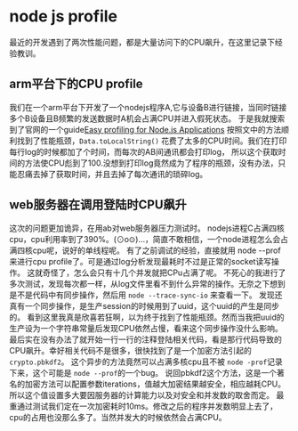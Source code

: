 

# node js profile

最近的开发遇到了两次性能问题，都是大量访问下的CPU飙升，在这里记录下经验教训。

## arm平台下的CPU profile

我们在一个arm平台下开发了一个nodejs程序A,它与设备B进行链接，当同时链接多个B设备且B频繁的发送数据时A机会占满CPU并进入假死状态。
于是我就搜索到了官网的一个guide[Easy profiling for Node.js Applications](https://nodejs.org/en/docs/guides/simple-profiling/)
按照文中的方法顺利找到了性能瓶颈，`Data.toLocalString()` 花费了太多的CPU时间。我们在打印每行log的时候都加了个时间，而每次的AB间通讯都会打印log，
所以这个获取时间的方法使CPU彪到了100.没想到打印log竟然成为了程序的瓶颈，没有办法，只能忍痛去掉了获取时间，并且去掉了每次通讯的琐碎log。

## web服务器在调用登陆时CPU飙升

这次的问题更加诡异，在用ab对web服务器压力测试时。
nodejs进程C占满四核cpu，cpu利用率到了390%。(⊙o⊙)…，简直不敢相信，一个node进程怎么会占满四核cpu呢，说好的单线程呢。
有了之前调试的经验，直接就用 node --prof 来进行cpu profile了。可是通过log分析发现最耗时不过是正常的socket读写操作。
这就奇怪了，怎么会只有十几个并发就把CPu占满了呢。
不死心的我进行了多次测试，发现每次都一样，从log文件里看不到什么异常的操作。无奈之下想到是不是代码中有同步操作，然后用 `node --trace-sync-io` 来查看一下。
发现还真有一个同步操作，是生产session的时候用到了uuid，这个uuid的产生是同步的。
看到这里我真是欣喜若狂啊，以为终于找到了性能瓶颈。然而当我把uuid的生产设为一个字符串常量后发现CPU依然占慢，看来这个同步操作没什么影响。
最后实在没有办法了就开始一行一行的注释登陆相关代码，看是那行代码导致的CPU飙升。幸好相关代码不是很多，很快找到了是一个加密方法引起的 `crypto.pbkdf2`。
这个异步的方法竟然可以占满多核cpu且不被 `node -prof`记录下来，这个可能是 `node --prof`的一个bug。
说回pbkdf2这个方法，这是一个著名的加密方法可以配置参数iterations，值越大加密结果越安全，相应越耗CPU。所以这个值设置多大要因服务器的计算能力以及对安全和并发数的取舍而定。
最重通过测试我们定在一次加密耗时10ms。修改之后的程序并发数明显上去了，cpu的占用也没那么多了。当然并发大的时候依然会占满CPU。
